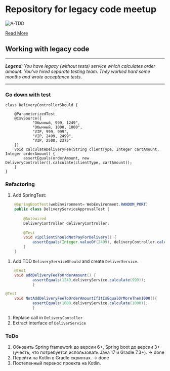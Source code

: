 # Repository for legacy code meetup

![A-TDD](https://dzone.com/storage/temp/7012527-atdd-workflow.jpg)

[Read More](https://dzone.com/articles/acceptance-test-driven-development-closing-the-com)


## Working with legacy code

---
_**Legend**: You have legacy (without tests) service which calculates order amount. You've hired separate testing team. 
They worked hard some months and wrote acceptance tests._

---

### Go down with test
```
class DeliveryControllerShould {

    @ParameterizedTest
    @CsvSource({
            "Обычный, 999, 1249",
            "Обычный, 1000, 1000",
            "VIP, 999, 999",
            "VIP, 2499, 2499",
            "VIP, 2500, 2375"
    })
    void calculateDeliveryFee(String clientType, Integer cartAmount, Integer orderAmount) {
        assertEquals(orderAmount, new DeliveryController().calculate(clientType, cartAmount));
    }
}
```

### Refactoring
1. Add SpringTest:
```java
    @SpringBootTest(webEnvironment= WebEnvironment.RANDOM_PORT)
    public class DeliveryServiceApprovalTest {
    
        @Autowired
        DeliveryController deliveryController;
    
        @Test
        void vipClientShouldNotPayForDelivery() {
            assertEquals(Integer.valueOf(2499), deliveryController.calculate("VIP", 2499));
        }
    }
```
1. Add TDD ```DeliveryServiceShould``` and create ```DeliverService```.
```java
    @Test
    void addDeliveryFeeToOrderAmount() {
            assertEquals(1249,deliveryService.calculate(999));
            }

@Test
    void NotAddDeliveryFeeToOrderAmountIfItIsEqualOrMoreThen1000(){
            assertEquals(1000,deliveryService.calculate(1000));
            }
```

1. Replace call in ```DeliveryContoller```
1. Extract interface of ```DeliverService```

### ToDo

1. Обновить Spring framework до версии 6+, Spring boot до версии 3+ (учесть, что потребуется использовать Java 17 и
   Gradle 7.3+). -> done
2. Перейти на Kotlin в Gradle скриптах. -> done
3. Постепенный перенос проекта на Kotlin.
